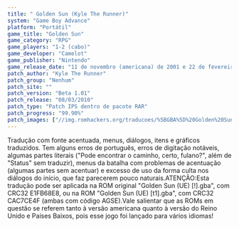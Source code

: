 ```yaml
---
title: " Golden Sun (Kyle The Runner)"
system: "Game Boy Advance"
platform: "Portátil"
game_title: "Golden Sun"
game_category: "RPG"
game_players: "1-2 (cabo)"
game_developer: "Camelot"
game_publisher: "Nintendo"
game_release_date: "11 de novembro (americana) de 2001 e 22 de fevereiro de 2002 (européia)"
patch_author: "Kyle The Runner"
patch_group: "Nenhum"
patch_site: ""
patch_version: "Beta 1.01"
patch_release: "08/03/2010"
patch_type: "Patch IPS dentro de pacote RAR"
patch_progress: "99.90%"
patch_images: ["//img.romhackers.org/traducoes/%5BGBA%5D%20Golden%20Sun%20-%20Kyle%20The%20Runner%20-%201.png","//img.romhackers.org/traducoes/%5BGBA%5D%20Golden%20Sun%20-%20Kyle%20The%20Runner%20-%202.png","//img.romhackers.org/traducoes/%5BGBA%5D%20Golden%20Sun%20-%20Kyle%20The%20Runner%20-%203.png"]
---
```

Tradução com fonte acentuada, menus, diálogos, itens e gráficos traduzidos. Tem alguns erros de português, erros de digitação notáveis, algumas partes literais ("Pode encontrar o caminho, certo, fulano?", além de "Status" sem traduzir), menus da batalha com problemas de acentuação (algumas partes sem acentuar) e excesso de uso da forma culta nos diálogos do início, que faz parecerem pouco naturais.ATENÇÃO:Esta tradução pode ser aplicada na ROM original "Golden Sun (UE) [!].gba", com CRC32 E1FB68E8, ou na ROM "Golden Sun (UE) [t1].gba", com CRC32 CAC7CE4F (ambas com código AGSE).Vale salientar que as ROMs em questão se referem tanto à versão americana quanto à versão do Reino Unido e Países Baixos, pois esse jogo foi lançado para vários idiomas!